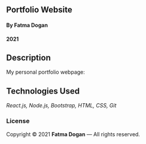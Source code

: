 ## Portfolio Website

#### By Fatma Dogan
#### 2021

## Description

My personal portfolio webpage:

## Technologies Used

_React.js, Node.js, Bootstrap, HTML, CSS, Git_

### License

Copyright &copy; 2021 **Fatma Dogan** &mdash; All rights reserved.
